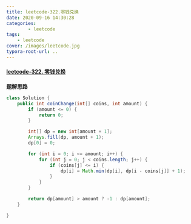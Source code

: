 ```yaml
---
title: leetcode-322.零钱兑换
date: 2020-09-16 14:30:28
categories: 
		- leetcode
tags: 
	- leetcode
cover: /images/leetcode.jpg
typora-root-url: ..
---
```


#### [leetcode-322. 零钱兑换](https://leetcode-cn.com/problems/coin-change/)

**题解思路**

```java
class Solution {
    public int coinChange(int[] coins, int amount) {
        if (amount <= 0) {
            return 0;
        }

        int[] dp = new int[amount + 1];
        Arrays.fill(dp, amount + 1);
        dp[0] = 0;

        for (int i = 0; i <= amount; i++) {
            for (int j = 0; j < coins.length; j++) {
                if (coins[j] <= i) {
                    dp[i] = Math.min(dp[i], dp[i - coins[j]] + 1);
                }
            }
        }

        return dp[amount] > amount ? -1 : dp[amount];
    }

}
```

